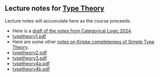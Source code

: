 ## Lecture notes for [Type Theory](/typetheory/)

Lecture notes will accumulate here as the course proceeds.

- Here is a [draft of the notes from Categorical Logic 2024](catlog2024.pdf).
- [typetheory1.pdf](typetheory1.pdf)
- Here are some other [notes on Kripke completeness of Simple Type Theory](KripkeSTT.pdf).
- [typetheory2.pdf](typetheory2.pdf)
- [typetheory3.pdf](typetheory3.pdf)
- [typetheory4a.pdf](typetheory4a.pdf)
- [typetheory4b.pdf](typetheory4b.pdf)
<!--
- [typetheory3b.pdf](typetheory3b.pdf)
-->

